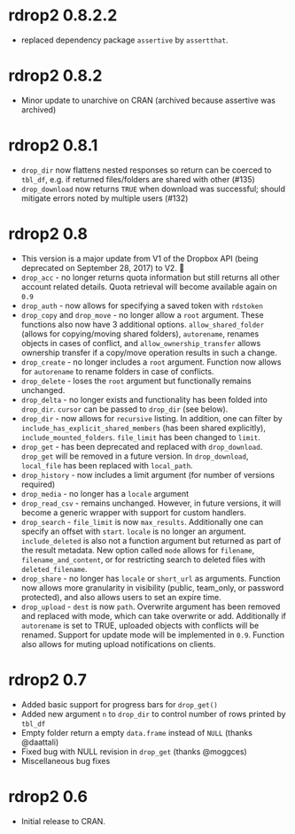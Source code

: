 # rdrop2 0.8.2.2
* replaced dependency package `assertive` by `assertthat`.

# rdrop2 0.8.2
* Minor update to unarchive on CRAN (archived because assertive was archived)


# rdrop2 0.8.1
* `drop_dir` now flattens nested responses so return can be coerced to `tbl_df`, e.g. if returned files/folders are shared with other (#135)
* `drop_download` now returns `TRUE` when download was successful; should mitigate errors noted by multiple users (#132)

# rdrop2 0.8 
* This version is a major update from V1 of the Dropbox API (being deprecated on September 28, 2017) to V2. 🎉
* `drop_acc` -  no longer returns quota information but still returns all other account related details. Quota retrieval will become available again on `0.9`
* `drop_auth` - now allows for specifying a saved token with `rdstoken`
* `drop_copy` and `drop_move` - no longer allow a `root` argument. These functions also now have 3 additional options. `allow_shared_folder` (allows for copying/moving shared folders), `autorename`, renames objects in cases of conflict, and `allow_ownership_transfer` allows ownership transfer if a copy/move operation results in such a change.
* `drop_create` - no longer includes a `root` argument. Function now allows for `autorename` to rename folders in case of conflicts. 
* `drop_delete` - loses the `root` argument but functionally remains unchanged.
* `drop_delta` - no longer exists and functionality has been folded into `drop_dir`. `cursor` can be passed to `drop_dir` (see below).
* `drop_dir` - now allows for `recursive` listing. In addition, one can filter by `include_has_explicit_shared_members` (has been shared explicitly), `include_mounted_folders`. `file_limit` has been changed to `limit`.
* `drop_get` - has been deprecated and replaced with `drop_download`. `drop_get` will be removed in a future version.  In `drop_download`, `local_file` has been replaced with `local_path`.
* `drop_history` - now includes a limit argument (for number of versions required)
* `drop_media` - no longer has a `locale` argument
* `drop_read_csv` - remains unchanged. However, in future versions, it will become a generic wrapper with support for custom handlers.
* `drop_search` - `file_limit` is now `max_results`. Additionally one can specify an offset with `start`. `locale` is no longer an argument. `include_deleted` is also not a function argument but returned as part of the result metadata. New option called `mode` allows for `filename`, `filename_and_content`, or for restricting search to deleted files with `deleted_filename`.
* `drop_share` - no longer has `locale` or `short_url` as arguments.  Function now allows more granularity in visibility (public, team_only, or password protected), and also allows users to set an expire time.
* `drop_upload` - `dest` is now `path`. Overwrite argument has been removed and replaced with mode, which can take overwrite or add. Additionally if `autorename` is set to TRUE, uploaded objects with conflicts will be renamed. Support for update mode will be implemented in `0.9`. Function also allows for muting upload notifications on clients.

# rdrop2 0.7  

* Added basic support for progress bars for `drop_get()`
* Added new argument `n` to `drop_dir` to control number of rows printed by `tbl_df`
* Empty folder return a empty `data.frame` instead of `NULL` (thanks @daattali)
* Fixed bug with NULL revision in `drop_get` (thanks @moggces)
* Miscellaneous bug fixes

# rdrop2 0.6

* Initial release to CRAN.
